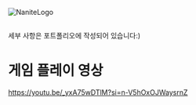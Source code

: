 ![NaniteLogo](https://github.com/user-attachments/assets/9c9014ee-27b7-48da-b1cf-f122c69b9fc7)
## 
  세부 사항은 포트폴리오에 작성되어 있습니다:)
##  

# 게임 플레이 영상
https://youtu.be/_yxA75wDTlM?si=n-V5hOxOJWaysrnZ


